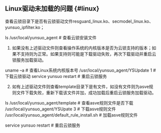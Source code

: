 ## Linux驱动未加载的问题 {#linux}

查看云锁目录下是否有云锁驱动文件resguard_linux.ko、secmodel_linux.ko、yunsuo_ipfilter.ko；

 ls /usr/local/yunsuo_agent   # 查看云锁安装文件

1.  如果没有上述驱动文件则查看操作系统的内核版本是否为云锁支持的版本；如果不支持则为正常。如果支持则可能是下载驱动失败，再次下载驱动并重启云锁服务加载驱动。

 uname –a # 查看Linux系统内核版本号
 /usr/local/yunsuo_agent/YSUpdate 1   # 下载云锁驱动
 service yunsuo restart   # 重启云锁服务

2.  如有上述驱动文件则查看template目录下是有文件，如没有文件则为asve规则文件下载失败，重新下载该文件并加，成功加载后重启云锁服务加载驱动。

 ls /usr/local/yunsuo_agent/template  # 查看asve规则文件是否下载
 /usr/local/yunsuo_agent/YSUpate 3  # 下载asve规则文件
 /usr/local/yunsuo_agent/default_rule_install.sh  # 加载asve规则文件

service yunsuo restart  # 重启云锁服务